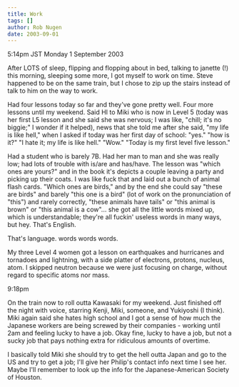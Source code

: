 ```yaml
---
title: Work
tags: []
author: Rob Nugen
date: 2003-09-01
---
```


<p class=date>5:14pm JST Monday 1 September 2003</p>

<p>After LOTS of sleep, flipping and flopping about in bed, talking to
janette (!) this morning, sleeping some more, I got myself to work on
time.  Steve happened to be on the same train, but I chose to zip up
the stairs instead of talk to him on the way to work.</p>

<p>Had four lessons today so far and they've gone pretty well.  Four
more lessons until my weekend.  Said HI to Miki who is now in Level 5
(today was her first L5 lesson and she said she was nervous; I was
like, "chill; it's no biggie;" I wonder if it helped), news that she
told me after she said, "my life is like hell," when I asked if today
was her first day of school: "yes." "how is it?"  "I hate it; my life
is like hell." "Wow." "Today is my first level five lesson."</p>

<p>Had a student who is barely 7B.  Had her man to man and she was
really low; had lots of trouble with is/are and has/have.  The lesson
was "which ones are yours?" and in the book it's depicts a couple
leaving a party and picking up their coats.  I was like fuck that and
laid out a bunch of animal flash cards.  "Which ones are birds," and
by the end she could say "these are birds" and barely "this one is a
bird" (lot of work on the pronunciation of "this") and rarely
correctly, "these animals have tails" or "this animal is brown" or
"this animal is a cow"...  she got all the little words mixed up,
which is understandable; they're all fuckin' useless words in many
ways, but hey.  That's English.</p>

<p>That's language.  words words words.</p>

<p>My three Level 4 women got a lesson on earthquakes and hurricanes
and tornadoes and lightning, with a side platter of electrons,
protons, nucleus, atom.  I skipped neutron because we were just
focusing on charge, without regard to specific atoms nor mass.</p>

<p class=date>9:18pm</p>

<p>On the train now to roll outta Kawasaki for my weekend.  Just
finished off the night with voice, starring Kenji, Miki, someone, and
Yukiyoshi (I think).   Miki again said she hates high school and I got
a sense of how much the Japanese workers are being screwed by their
companies - working until 2am and feeling lucky to have a job.  Okay
fine, lucky to have a job, but not a sucky job that pays nothing extra
for ridiculous amounts of overtime.</p>

<p>I basically told Miki she should try to get the hell outta Japan
and go to the US and try to get a job; I'll give her Philip's contact
info next time I see her.  Maybe I'll remember to look up the info for
the Japanese-American Society of Houston.</p>
